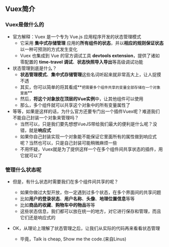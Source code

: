 ## Vuex简介

### Vuex是做什么的

- 官方解释：Vuex 是一个专为 Vue.js 应用程序开发的状态管理模式
  - 它采用 **集中式存储管理** 应用的**所有组件的状态**，并以**相应的规则保证状态**以一种可预测的方式发生变化
  - Vuex 也集成到 Vue 的官方调试工具 **devtools extension**，提供了诸如零配置的 **time-travel 调试**、**状态快照导入导出**等高级调试功能
- 状态管理到底是什么？
  - **状态管理模式**、**集中式存储管理**这些名词听起来就非常高大上，让人捉摸不透
  - 其实，你可以简单的将其看成**`把需要多个组件共享的变量全部存储在一个对象里面`**
  - 然后，**将这个对象放在顶层的Vue实例**中，让其他组件可以使用
  - 那么，多个组件就可以共享这个对象中的所有变量属性了
- 等等，如果是这样的话，为什么官方还要专门出一个插件Vuex呢？难道我们不能自己封装一个对象来管理吗？
  - 当然可以，只是我们要先想想VueJS带给我们最大的便利是什么呢？没错，就是**响应式**
  - 如果你自己封装实现一个对象能不能保证它里面所有的属性做到响应式呢？当然也可以，只是自己封装可能稍微麻烦一些
  - 不用怀疑，Vuex就是为了提供这样一个在多个组件间共享状态的插件，用它就可以了

### 管理什么状态呢

- 但是，有什么状态时需要我们在多个组件间共享的呢？
  - 如果你做过大型开放，你一定遇到过多个状态，在多个界面间的共享问题
  - 比如**用户的登录状态**、**用户名称**、**头像**、**地理位置信息**等等
  - 比如**商品的收藏**、**购物车中的物品**等等
  - 这些状态信息，我们都可以放在统一的地方，对它进行保存和管理，而且它们还是响应式的

- OK，从理论上理解了状态管理之后，让我们从实际的代码再来看看状态管理
  - 毕竟，Talk is cheap, Show me the code.(来自Linus)